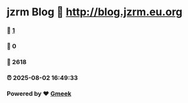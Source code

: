 # jzrm Blog :link: http://blog.jzrm.eu.org 
### :page_facing_up: [1](http://blog.jzrm.eu.org/tag.html) 
### :speech_balloon: 0 
### :hibiscus: 2618 
### :alarm_clock: 2025-08-02 16:49:33 
### Powered by :heart: [Gmeek](https://github.com/Meekdai/Gmeek)
